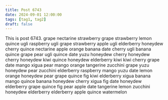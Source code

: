 ```yaml
---
title: Post 6743
date: 2024-09-01 12:00:00
tags: [tag1, tag2]
draft: false
---
```

This is post 6743.
grape
nectarine
strawberry
grape
strawberry
lemon
quince
ugli
raspberry
ugli
grape
strawberry
apple
ugli
elderberry
honeydew
cherry
quince
nectarine
apple
orange
banana
date
cherry
ugli
banana
quince
grape
pear
ugli
quince
date
yuzu
honeydew
cherry
honeydew
cherry
honeydew
kiwi
quince
honeydew
elderberry
kiwi
kiwi
cherry
grape
date
mango
xigua
pear
mango
orange
tangerine
zucchini
grape
yuzu
honeydew
pear
zucchini
elderberry
raspberry
mango
yuzu
date
lemon
orange
honeydew
pear
grape
quince
fig
kiwi
elderberry
xigua
banana
mango
quince
banana
honeydew
cherry
xigua
fig
date
honeydew
elderberry
grape
quince
fig
pear
apple
date
tangerine
lemon
zucchini
honeydew
elderberry
elderberry
apple
quince
watermelon
